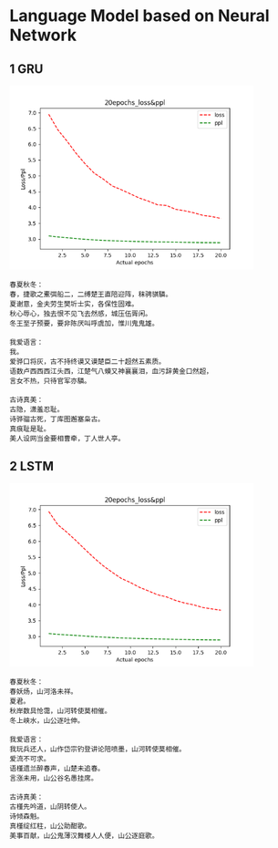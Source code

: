# Language Model based on Neural Network

## 1	GRU

<img src="https://raw.githubusercontent.com/akaBATMAN3/nlp-beginner/master/imgs/202205111738369.png" alt="20epochs_gru" style="zoom: 67%;" />

```
春夏秋冬：
春，捷歌之櫜弭船二，二缚楚王直陪迎阵，秣骋骐驎。
夏谢意，金夫劳生樊圻士实，各保性固难。
秋心辱心，独去恨不见飞去然感，城压伍胥闲。
冬王至子预要，要非陈厌叫呼虞加，惟川鬼鬼雄。

我爱语言：
我。
爱骅口将灰，古不持终谟又谟楚臣二十超然五素质。
语数卢西西西江头西，江楚气八蟆又神襄襄泪，血污辞黄金口然超，
言女不热，只待官军亦驎。

古诗真美：
古隐，潇羞忍耻。
诗骅骝古死，丁库图邂塞枭古。
真痕耻是耻。
美人设网当金要相曹牵，丁人世人亭。
```

## 2	LSTM

<img src="https://raw.githubusercontent.com/akaBATMAN3/nlp-beginner/master/imgs/202205111739197.png" alt="20epochs_lstm" style="zoom: 67%;" />

```
春夏秋冬：
春妖炀，山河洛未祥。
夏君。
秋岸数具怆霭，山河转使莫相催。
冬上峡水，山公逐吐伸。

我爱语言：
我玩兵还人，山作岱宗钓登讲论陪喷墨，山河转使莫相催。
爱流不可求。
语槿遗兰醉春声，山楚未追春。
言涨未用，山公谷名愚挂席。

古诗真美：
古槿先吟道，山阴转使人。
诗倾森魁。
真槿绽红柱，山公助酣歌。
美事百献，山公鬼薄汉舞楼人人便，山公逐庭歌。
```

